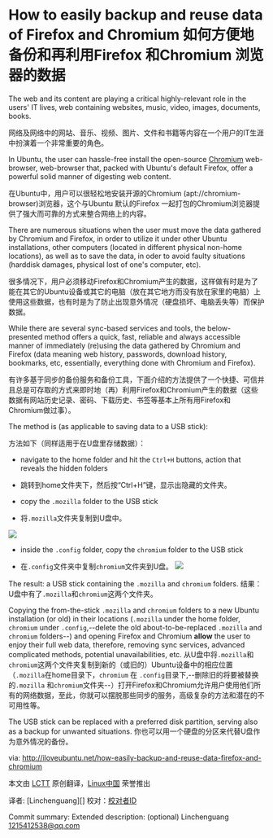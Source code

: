 How to easily backup and reuse data of Firefox and Chromium
如何方便地备份和再利用Firefox 和Chromium 浏览器的数据
================================================================================
The web and its content are playing a critical highly-relevant role in the users' IT lives, web containing websites, music, video, images, documents, books.

网络及网络中的网站、音乐、视频、图片、文件和书籍等内容在一个用户的IT生涯中扮演着一个非常重要的角色。

In Ubuntu, the user can hassle-free install the open-source [Chromium](apt://chromium-browser) web-browser, web-browser that, packed with Ubuntu's default Firefox, offer a powerful solid manner of digesting web content.

在Ubuntu中，用户可以很轻松地安装开源的Chromium (apt://chromium-browser)浏览器，这个与Ubuntu 默认的Firefox 一起打包的Chromium浏览器提供了强大而可靠的方式来整合网络上的内容。

There are numerous situations when the user must move the data gathered by Chromium and Firefox, in order to utilize it under other Ubuntu installations, other computers (located in different physical non-home locations), as well as to save the data, in oder to avoid faulty situations (harddisk damages, physical lost of one's computer, etc).

很多情况下，用户必须移动Firefox和Chromium产生的数据，这样做有时是为了能在其它的Ubuntu设备或其它的电脑（放在其它地方而没有放在家里的电脑）上使用这些数据，也有时是为了防止出现意外情况（硬盘损坏、电脑丢失等）而保护数据。 

While there are several sync-based services and tools, the below-presented method offers a quick, fast, reliable and always accessible manner of immediately (re)using the data gathered by Chromium and Firefox (data meaning web history, passwords, download history, bookmarks, etc, essentially, everything done with Chromium and Firefox).

有许多基于同步的备份服务和备份工具，下面介绍的方法提供了一个快捷、可信并且总是可存取的方式来即时地（再）利用Firefox和Chromium产生的数据（这些数据有网站历史记录、密码、下载历史、书签等基本上所有用Firefox和Chromium做过事）。

The method is (as applicable to saving data to a USB stick):

方法如下（同样适用于在U盘里存储数据）：

- navigate to the home folder and hit the `Ctrl+H` buttons, action that reveals the hidden folders

- 跳转到home文件夹下，然后按“Ctrl+H”键，显示出隐藏的文件夹。 

- copy the `.mozilla` folder to the USB stick

- 将`.mozilla`文件夹复制到U盘中。

![](http://iloveubuntu.net/pictures_me/mozilla%20wed%20data%20backup.png)

- inside the `.config` folder, copy the `chromium` folder to the USB stick

- 在`.config`文件夹中复制`chromium`文件夹到U盘。
![](http://iloveubuntu.net/pictures_me/chromium%20web%20data%20backup.png)

The result: a USB stick containing the `.mozilla` and `chromium` folders.
结果：U盘中有了`.mozilla`和`chromium`这两个文件夹。

Copying the from-the-stick `.mozilla` and `chromium` folders to a new Ubuntu installation (or old) in their locations (`.mozilla` under the home folder, `chromium` under `.config`,--delete the old about-to-be-replaced `.mozilla` and `chromium` folders--) and opening Firefox and Chromium **allow** the user to enjoy their full web data, therefore, removing sync services, advanced complicated methods, potential unavailabilities, etc.
从U盘中将`.mozilla`和`chromium`这两个文件夹复制到新的（或旧的）Ubuntu设备中的相应位置（`.mozilla`在home目录下，`chromium` 在 `.config`目录下,--删除旧的将要被替换的`.mozilla` 和`chromium`文件夹--）打开Firefox和Chromium允许用户使用他们所有的网络数据，至此，你就可以摆脱那些同步的服务，高级复杂的方法和潜在的不可用性等。

The USB stick can be replaced with a preferred disk partition, serving also as a backup for unwanted situations.
你也可以用一个硬盘的分区来代替U盘作为意外情况的备份。

via: http://iloveubuntu.net/how-easily-backup-and-reuse-data-firefox-and-chromium

本文由 [LCTT][] 原创翻译，[Linux中国][] 荣誉推出

译者: [Linchenguang][] 校对：[校对者ID][]

[LCTT]:https://github.com/LCTT/TranslateProject
[Linux中国]:http://linux.cn/portal.php
[译者ID]:http://linux.cn/space/译者ID
[校对者ID]:http://linux.cn/space/校对者ID

[1]:http://iloveubuntu.net/how-easily-backup-and-reuse-data-firefox-and-chromium
Commit summary: Extended description: (optional)
Linchenguang 1215412538@qq.com
